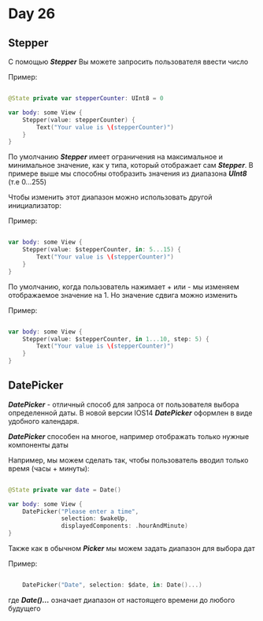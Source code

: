 # Day 26

## Stepper

С помощью ***Stepper*** Вы можете запросить пользователя ввести число  

Пример:

```swift

@State private var stepperCounter: UInt8 = 0

var body: some View { 
	Stepper(value: stepperCounter) { 
		Text("Your value is \(stepperCounter)")
	}
}

```

По умолчанию ***Stepper*** имеет ограничения на максимальное и минимальное значение, как у типа, который отображает сам ***Stepper***. 
В примере выше мы способны отобразить значения из диапазона ***UInt8*** (т.е 0...255)

Чтобы изменить этот диапазон можно использовать другой инициализатор: 

Пример:

```swift

var body: some View { 
	Stepper(value: $stepperCounter, in: 5...15) {
		Text("Your value is \(stepperCounter)")
	}
}

```

По умолчанию, когда пользователь нажимает + или - мы изменяем отображаемое значение на 1. Но значение сдвига можно изменить

Пример:

```swift

var body: some View {
	Stepper(value: $stepperCounter, in 1...10, step: 5) { 
		Text("Your value is \(stepperCounter)")
	}
}

``` 

## DatePicker

***DatePicker*** - отличный способ для запроса от пользователя выбора определенной даты.  В новой версии IOS14 ***DatePicker*** оформлен в виде удобного календаря. 

***DatePicker*** способен на многое, например отображать только нужные компоненты даты

Например, мы можем сделать так, чтобы пользователь вводил только время (часы + минуты):

```swift

@State private var date = Date() 

var body: some View { 
	DatePicker("Please enter a time", 
			   selection: $wakeUp, 
			   displayedComponents: .hourAndMinute)
}

```

Также как в обычном ***Picker*** мы можем задать диапазон для выбора дат

Пример:

```swift

	DatePicker("Date", selection: $date, in: Date()...)

```

где ***Date()...*** означает диапазон от настоящего времени до любого будущего
